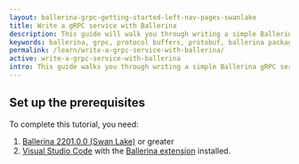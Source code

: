 ```yaml
---
layout: ballerina-grpc-getting-started-left-nav-pages-swanlake
title: Write a gRPC service with Ballerina
description: This guide will walk you through writing a simple Ballerina gRPC service and invoking the service through a Ballerina gRPC client application.
keywords: ballerina, grpc, protocol buffers, protobuf, ballerina packages, language-guide, Ballerina library
permalink: /learn/write-a-grpc-service-with-ballerina/
active: write-a-grpc-service-with-ballerina
intro: This guide walks you through writing a simple Ballerina gRPC service and invoking the service through a Ballerina gRPC client application.
---
```


## Set up the prerequisites

To complete this tutorial, you need:

1. [Ballerina 2201.0.0 (Swan Lake)](/downloads/) or greater
2. <a href="https://code.visualstudio.com/" target="_blank">Visual Studio Code</a> with the <a href="https://wso2.com/ballerina/vscode/docs/" target="_blank">Ballerina extension</a> installed.
